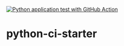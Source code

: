 [![Python application test with GitHub Action](https://github.com/kamipakistan/python-ci-starter/actions/workflows/cli.yml/badge.svg)](https://github.com/kamipakistan/python-ci-starter/actions/workflows/cli.yml)

# python-ci-starter
